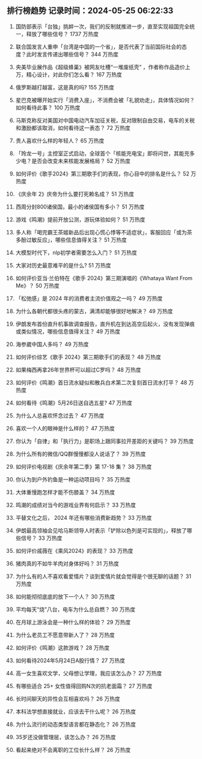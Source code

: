 
## 排行榜趋势 记录时间：2024-05-25 06:22:33
  
  1. 国防部表示「台独」挑衅一次，我们的反制就推进一步，直至实现祖国完全统一，释放了哪些信号？ 1737 万热度
    
  2. 联合国发言人重申「台湾是中国的一个省」，是否代表了当前国际社会的态度？此时发言传递出哪些信号？ 344 万热度
    
  3. 央美毕业展作品《超级蜂巢》被网友吐槽“一堆废纸壳” ，作者称作品造价上万，精心设计，对此你们怎么看？ 167 万热度
    
  4. 俄罗斯越打越富，这是真的吗? 155 万热度
    
  5. 星巴克被曝开始实行「消费入座」，不消费会被「礼貌劝走」，具体情况如何？如何看待此事？ 100 万热度
    
  6. 马斯克称反对美国对中国电动汽车加征关税，反对限制自由交易，电车的关税和激励都该取消，如何看待这一表态？ 72 万热度
    
  7. 贵人喜欢什么样的年轻人？ 65 万热度
    
  8. 「玲龙一号」主控室正式启动，全球首个「核能充电宝」即将问世，其能充多少电？是否会改变未来核能发展格局？ 52 万热度
    
  9. 如何评价《歌手2024》第三期歌手们的表现，你心目中的排名是什么？ 52 万热度
    
  10. 《庆余年 2》庆帝为什么要打死赖名成？ 51 万热度
    
  11. 西周分封800诸侯国，最小的诸侯国有多小？ 51 万热度
    
  12. 游戏《鸣潮》提前开放公测，游玩体验如何？ 51 万热度
    
  13. 多人称「喝完霸王茶姬新品后出现心慌心悸等不适症状」，客服回应「或为茶多酚过敏反应」，哪些信息值得关注？ 51 万热度
    
  14. 大模型时代下，nlp初学者需要怎么入门？ 51 万热度
    
  15. 大家对历史最意难平的是什么? 51 万热度
    
  16. 如何评价亚当·兰伯特在《歌手 2024》第三期演唱的《Whataya Want From Me》？ 50 万热度
    
  17. 「松弛感」是 2024 年的消费者主流价值观之一吗？ 49 万热度
    
  18. 为什么各朝代都很头疼的蒙古，满清却能够很好地解决？ 49 万热度
    
  19. 伊朗发布首份直升机事故调查报告，直升机在到达高空后起火，没有发现弹痕或类似情况，哪些信息值得关注？ 49 万热度
    
  20. 海参崴中国人多吗？ 49 万热度
    
  21. 如何评价综艺《歌手 2024》第三期歌手们的表现？ 48 万热度
    
  22. 如果梅西再拿26年世界杯可以超过C罗吗？ 48 万热度
    
  23. 如何评价《鸣潮》首日流水疑似和散兵白术第二次复刻首日流水打平？ 48 万热度
    
  24. 如何看待《鸣潮》5月26日送自选五星? 47 万热度
    
  25. 为什么人总喜欢怀念过去？ 47 万热度
    
  26. 喜欢一个人的眼神是什么样的？ 47 万热度
    
  27. 你认为「自律」和「执行力」是职场上跟同事拉开差距的关键吗？ 39 万热度
    
  28. 为什么所有的微信/QQ群慢慢都没人说话了？ 39 万热度
    
  29. 如何评价电视剧《庆余年第二季》第 17-18 集？ 38 万热度
    
  30. 你认为到户外钓鱼是一种运动项目吗？ 35 万热度
    
  31. 大体重慢跑怎样才能不伤膝盖？ 34 万热度
    
  32. 鸣潮的成绩对当今的游戏业界有何启示？ 33 万热度
    
  33. 平替文化之后， 2024 年还有哪些消费新趋势？ 33 万热度
    
  34. 伊朗最高领袖会见哈马斯领导人时表示「铲除以色列是可实现的」，释放了哪些信号？ 33 万热度
    
  35. 如何评价戚薇在《乘风2024》的表现？ 33 万热度
    
  36. 猪肉真的不如牛羊肉对身体好吗？ 31 万热度
    
  37. 为什么有的人不喜欢看爱情片？谈到爱情片就会觉得是个很无聊的话题？ 31 万热度
    
  38. 如何能彻彻底底的放下一个人？ 30 万热度
    
  39. 平均每天“烧”八台，电车为什么总自燃？ 30 万热度
    
  40. 在月球上游泳会是一种什么样的体验？ 29 万热度
    
  41. 为什么老员工不愿意带新人了？ 28 万热度
    
  42. 如何评价《鸣潮》这款游戏？ 28 万热度
    
  43. 如何看待2024年5月24日A股行情？ 27 万热度
    
  44. 高一女生喜欢文学，父母想让学理，我应该怎么办？ 27 万热度
    
  45. 有哪些适合 25+ 女性值得回购N次的抗老面霜？ 27 万热度
    
  46. 长时间聊天的异性会互相喜欢吗？ 26 万热度
    
  47. 本科法学想直接就业，应该去干什么呢？ 26 万热度
    
  48. 为什么流行的动态类型语言都在静态化？ 26 万热度
    
  49. 35岁还没做管理层，该怎么办？ 26 万热度
    
  50. 看起来绝对不会离职的工位长什么样？ 26 万热度
    